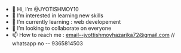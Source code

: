 - 👋 Hi, I’m @JYOTISHMOY10
- 👀 I’m interested in  learning new skills 
- 🌱 I’m currently learning : web developement
- 💞️ I’m looking to collaborate on everyone
- 📫 How to reach me : email--jyottishmoyhazarika72@gmail.com // whatsapp no -- 9365814503

<!---
JYOTISHMOY10/JYOTISHMOY10 is a ✨ special ✨ repository because its `README.md` (this file) appears on your GitHub profile.
You can click the Preview link to take a look at your changes.
--->
